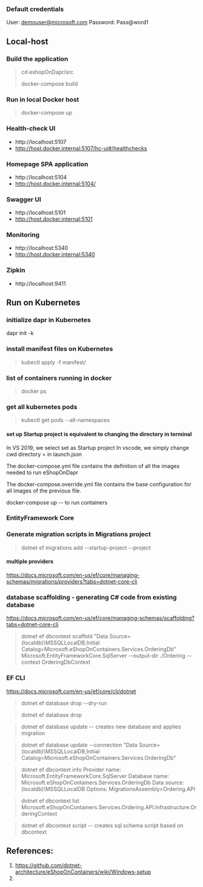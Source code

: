 ### Default credentials
User: demouser@microsoft.com
Password: Pass@word1

## Local-host

### Build the application
> cd eshopOnDapr/src
>
> docker-compose build

### Run in local Docker host
> docker-compose up

### Health-check UI
* http://localhost:5107
* http://host.docker.internal:5107/hc-ui#/healthchecks

### Homepage SPA application
* http://localhost:5104
* http://host.docker.internal:5104/

### Swagger UI
* http://localhost:5101
* http://host.docker.internal:5101

### Monitoring
* http://localhost:5340
* http://host.docker.internal:5340

### Zipkin
* http://localhost:9411

## Run on Kubernetes
### initialize dapr in Kubernetes 
dapr init -k 

### install manifest files on Kubernetes
>kubectl apply -f manifest/

### list of containers running in docker
> docker ps

### get all kubernetes pods
> kubectl get pods --all-namespaces

#### set up Startup project is equivalent to changing the directory in terminal
In VS 2019, we select set as Startup project
In vscode, we simply change cwd directory = <folder for startup project> in launch.json

The docker-compose.yml file contains the definition of all the images needed to run eShopOnDapr

The docker-compose.override.yml file contains the base configuration for all images of the previous file.

docker-compose up -- to run containers

### EntityFramework Core
### Generate migration scripts in Migrations project
> dotnet ef migrations add <MigrationName> --startup-project <sourceproject> --project <projectwheretocreateMigration>

#### multiple providers
https://docs.microsoft.com/en-us/ef/core/managing-schemas/migrations/providers?tabs=dotnet-core-cli

### database scaffolding - generating C# code from existing database
https://docs.microsoft.com/en-us/ef/core/managing-schemas/scaffolding?tabs=dotnet-core-cli

> dotnet ef dbcontext scaffold "Data Source=(localdb)\MSSQLLocalDB;Initial Catalog=Microsoft.eShopOnContainers.Services.OrderingDb" Microsoft.EntityFrameworkCore.SqlServer --output-dir ./Ordering --context OrderingDbContext

### EF CLI
https://docs.microsoft.com/en-us/ef/core/cli/dotnet

> dotnet ef database drop --dry-run 

> dotnet ef database drop

> dotnet ef database update -- creates new database and applies migration

> dotnet ef database update --connection "Data Source=(localdb)\\MSSQLLocalDB;Initial Catalog=Microsoft.eShopOnContainers.Services.OrderingDb"

> dotnet ef dbcontext info 
	Provider name: Microsoft.EntityFrameworkCore.SqlServer
	Database name: Microsoft.eShopOnContainers.Services.OrderingDb
	Data source: (localdb)\MSSQLLocalDB
	Options: MigrationsAssembly=Ordering.API

> dotnet ef dbcontext list
	Microsoft.eShopOnContainers.Services.Ordering.API.Infrastructure.OrderingContext
	
> dotnet ef dbcontext script -- creates sql schema script based on dbcontext

## References:
1. https://github.com/dotnet-architecture/eShopOnContainers/wiki/Windows-setup
2. 